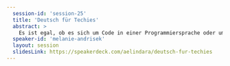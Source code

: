 ```yaml
---
  session-id: 'session-25'
  title: 'Deutsch für Techies'
  abstract: >
    Es ist egal, ob es sich um Code in einer Programmiersprache oder um Texte in einer Natürlichen Sprache handelt: Es geht es darum, sich möglichst präzise und verständlich auszudrücken. 10 einfache Schreibregeln helfen dabei, klare und verständliche Texte zu schreiben, die Coder, PO und auch die Kunden verstehen.
  speaker-id: 'melanie-andrisek'
  layout: session
  slidesLink: https://speakerdeck.com/aelindara/deutsch-fur-techies
---
```

